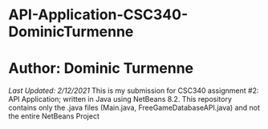 # API-Application-CSC340-DominicTurmenne
# Author: Dominic Turmenne
_Last Updated: 2/12/2021_
This is my submission for CSC340 assignment #2: API Application; written in Java using NetBeans 8.2.
This repository contains only the .java files (Main.java, FreeGameDatabaseAPI.java) and not the entire NetBeans Project 
